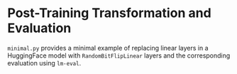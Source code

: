 # Post-Training Transformation and Evaluation

`minimal.py` provides a minimal example of replacing linear layers in a HuggingFace model
with `RandomBitFlipLinear` layers and the corresponding evaluation using `lm-eval`.